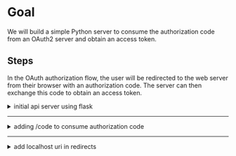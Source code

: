 # Goal
We will build a simple Python server to consume the authorization code from an OAuth2 server and obtain an access token.

## Steps

In the OAuth authorization flow, the user will be redirected to the web server from their browser with an authorization code. The server can then exchange this code to obtain an access token.

<details>
  <summary>initial api server using flask</summary>

* install flask
  ```cmd
    pip install Flask
  ```
* app.py
```python
# https://www.moesif.com/blog/technical/api-development/Building-RESTful-API-with-Flask/
import json
from flask import Flask, jsonify, request

app = Flask(__name__)


employees = [ { 'id': 1, 'name': 'Ashley' }, { 'id': 2, 'name': 'Kate' }, { 'id': 3, 'name': 'Joe' }]

@app.route('/employees', methods=['GET'])
def get_employees():
 return jsonify(employees)

if __name__ == '__main__':
   app.run(port=5000)  
```

* run the server
  ```cmd
    python app.py
  ```
* test it
  ```cmd
    http://127.0.0.1:5000/employees 
  ```
</details>

___

<details>
    <summary>adding /code to consume authorization code</summary>

</details>

____

<details>
  <summary>add localhost uri in redirects</summary>

![clientcredential_add_uri](./clientcredential_add_uri.png)

</details>